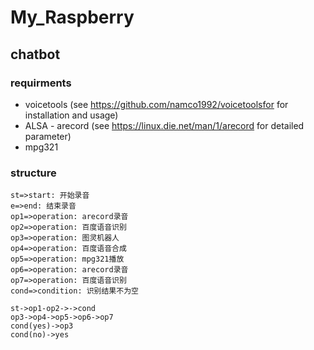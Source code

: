 # My_Raspberry

## chatbot

### requirments

- voicetools (see https://github.com/namco1992/voicetoolsfor  for installation and usage)
- ALSA - arecord  (see https://linux.die.net/man/1/arecord for detailed parameter)
- mpg321 

### structure

```flow 
st=>start: 开始录音
e=>end: 结束录音
op1=>operation: arecord录音
op2=>operation: 百度语音识别
op3=>operation: 图灵机器人
op4=>operation: 百度语音合成
op5=>operation: mpg321播放
op6=>operation: arecord录音
op7=>operation: 百度语音识别
cond=>condition: 识别结果不为空

st->op1-op2->->cond
op3->op4->op5->op6->op7
cond(yes)->op3
cond(no)->yes
```

